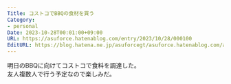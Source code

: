 ```yaml
---
Title: コストコでBBQの食材を買う
Category:
- personal
Date: 2023-10-28T00:01:00+09:00
URL: https://asuforce.hatenablog.com/entry/2023/10/28/000100
EditURL: https://blog.hatena.ne.jp/asuforcegt/asuforce.hatenablog.com/atom/entry/6801883189054005542
---
```


明日のBBQに向けてコストコで食料を調達した。  
友人複数人で行う予定なので楽しみだ。
